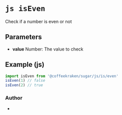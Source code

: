 


<!-- @namespace    sugar.js.is -->
<!-- @name    isEven -->

# ```js isEven ```


Check if a number is even or not

## Parameters

- **value**  Number: The value to check



## Example (js)

```js
import isEven from '@coffeekraken/sugar/js/is/even'
isEven(1) // false
isEven(2) // true
```


### Author
- 



